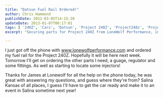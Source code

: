 ```yaml
---
title: "Datsun Fuel Rail Ordered!"
author: Chris Hammond
publishDate: 2012-03-05T14:15:20
updateDate: 2013-01-07T00:17:01
tags: [ '240Z', 'Cars', 'Datsun', 'Project 240Z', 'Project240z', 'Project240Zcom' ]
excerpt: "Securing parts for Project 240Z from LoneWolf Performance, including a fuel rail. Appreciating great customer service and anticipating a future event in Salina, Kansas."

---
```

<p>I just got off the phone with <a href="https://www.lonewolfperformance.com">www.lonewolfperformance.com</a> and ordered my fuel rail for the Project 240Z. Hopefully it will be here next week. Tomorrow I'll get on ordering the other parts I need, a guage, regulator and some fittings. As well as starting to locate some injectors!</p> <p>Thanks for James at Lonewolf for all the help on the phone today, he was great with answering my questions, and guess where they're from? Salina Kansas of all places, I guess I'll have to get the car ready and make it to an event in Salina sometime next year!</p>


